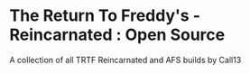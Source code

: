 # The Return To Freddy's - Reincarnated : Open Source
A collection of all TRTF Reincarnated and AFS builds by Call13
